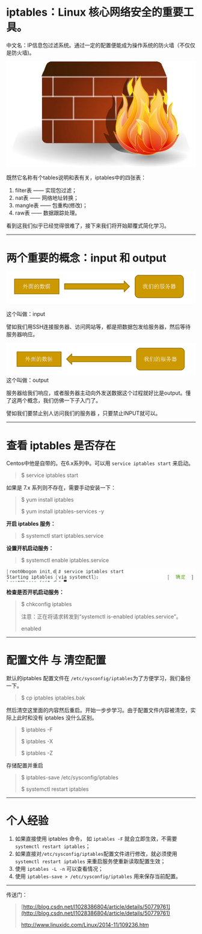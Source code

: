 # iptables：Linux 核心网络安全的重要工具。

中文名：IP信息包过滤系统。通过一定的配置便能成为操作系统的防火墙（不仅仅是防火墙\)。

![](/assets/阿打算的11212121import.png)

既然它名称有个tables说明和表有关，iptables中的四张表：

1. filter表 —— 实现包过滤；
2. nat表 —— 网络地址转换；
3. mangle表 —— 包重构\(修改\)；
4. raw表 —— 数据跟踪处理。

看到这我们似乎已经觉得很难了，接下来我们将开始颠覆式简化学习。

---

# 两个重要的概念：input 和 output

![](/assets/05f4f25a-de27-4f27-ba36-7dd21c833e8fimport.png)

这个叫做：input

譬如我们用SSH连接服务器、访问网站等，都是把数据包发给服务器，然后等待服务器响应。

![](/assets/9d4a564f-0d2e-484a-bf2f-3bee2393d709import.png)这个叫做：output

服务器给我们响应，或者服务器主动向外发送数据这个过程就好比是output。懂了这两个概念，我们仿佛一下子入门了。

譬如我们要禁止别人访问我们的服务器 ，只要禁止INPUT就可以。

---

# 查看 iptables 是否存在

Centos中他是自带的。在6.x系列中。可以用 `service iptables start` 来启动。

> $ service iptables start

如果是 7.x 系列则不存在，需要手动安装一下：

> $ yum install iptables
>
> $ yum install iptables-services -y

**开启 iptables 服务：**

> $ systemctl start iptables.service

**设置开机启动服务：**

> $ systemctl enable iptables.service

![](/assets/0ed9d991-ec0d-41eb-8a6e-f19cf4655cb7import.png)

**检查是否开机启动服务：**

> $ chkconfig iptables
>
> 注意：正在将请求转发到“systemctl is-enabled iptables.service”。
>
> enabled

---

# 配置文件 与 清空配置

默认的iptables 配置文件在 `/etc/sysconfig/iptables`为了方便学习，我们备份一下。

> $ cp iptables iptables.bak

然后清空这里面的内容然后重启。开始一步步学习。由于配置文件内容被清空，实际上此时和没有 iptables 没什么区别。

> $ iptables -F
>
> $ iptables -X
>
> $ iptables -Z

存储配置并重启

> $ iptables-save /etc/sysconfig/iptables
>
> $ systemctl restart iptables

---

# 个人经验

1. 如果直接使用 iptables 命令， 如 `iptables -F` 就会立即生效，不需要 `systemctl restart iptables`；
2. 如果直接对`/etc/sysconfig/iptables`配置文件进行修改，就必须使用 `systemctl restart iptables` 来重启服务使重新读取配置生效；
3. 使用 `iptables -L -n` 可以查看情况；
4. 使用 `iptables-save > /etc/sysconfig/iptables` 用来保存当前配置。

---

传送门：

> [http://blog.csdn.net/l1028386804/article/details/50779761](http://blog.csdn.net/l1028386804/article/details/50779761)
>
> http://www.linuxidc.com/Linux/2014-11/109236.htm



